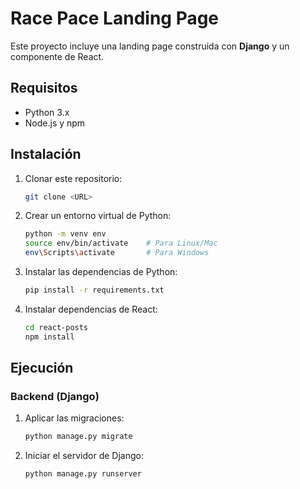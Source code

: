 # Race Pace Landing Page

Este proyecto incluye una landing page construida con **Django** y un componente de React.

## **Requisitos**
- Python 3.x
- Node.js y npm

## **Instalación**
1. Clonar este repositorio:
    ```bash
    git clone <URL>
    ```

2. Crear un entorno virtual de Python:
    ```bash
    python -m venv env
    source env/bin/activate    # Para Linux/Mac
    env\Scripts\activate       # Para Windows
    ```

3. Instalar las dependencias de Python:
    ```bash
    pip install -r requirements.txt
    ```

4. Instalar dependencias de React:
    ```bash
    cd react-posts
    npm install
    ```

## **Ejecución**
### Backend (Django)
1. Aplicar las migraciones:
    ```bash
    python manage.py migrate
    ```

2. Iniciar el servidor de Django:
    ```bash
    python manage.py runserver
    ```
